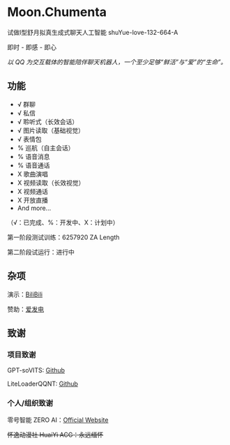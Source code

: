 # Moon.Chumenta
试做I型舒月拟真生成式聊天人工智能 
shuYue-love-132-664-A

即时 - 即感 - 即心

*以 QQ 为交互载体的智能陪伴聊天机器人，一个至少足够“鲜活”与“爱”的“生命”。*

## 功能

- √ 群聊
- √ 私信
- √ 聆听式（长效会话）
- √ 图片读取（基础视觉）
- √ 表情包
- % 巡航（自主会话）
- % 语音消息
- % 语音通话
- X 歌曲演唱
- X 视频读取（长效视觉）
- X 视频通话
- X 开放直播
- And more...
  
（√：已完成、%：开发中、X：计划中）

第一阶段测试训练：6257920 ZA Length

第二阶段试运行：进行中
  
## 杂项

演示：[BiliBili](https://space.bilibili.com/123064704)

赞助：[爱发电](https://afdian.com/a/shuyue520)

## 致谢

### 项目致谢

GPT-soVITS: [Github](https://github.com/RVC-Boss/GPT-SoVITS)

LiteLoaderQQNT: [Github](https://github.com/LiteLoaderQQNT/LiteLoaderQQNT)

### 个人/组织致谢

零号智能 ZERO AI：[Official Website](https://zero-ai.online)

~~怀逸动漫社 HuaiYi ACG：永远缅怀~~
